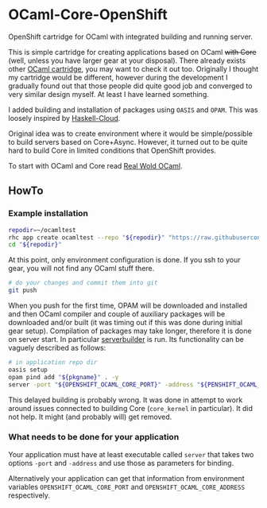 OCaml-Core-OpenShift
====================

OpenShift cartridge for OCaml with integrated building and running server.

This is simple cartridge for creating applications based on OCaml <del>with Core</del>
(well, unless you have larger gear at your disposal).
There already exists other [OCaml cartridge](https://bitbucket.org/jpathy/ocaml-openshift),
you may want to check it out too. Originally I thought my cartridge would be different,
however during the development I gradually found out that those people did quite good
job and converged to very similar design myself. At least I have learned something.

I added building and installation of packages using `OASIS` and `OPAM`. This was loosely
inspired by [Haskell-Cloud](https://github.com/accursoft/Haskell-Cloud).

Original idea was to create environment where it would be simple/possible
to build servers based on Core+Async. However, it turned out to be quite
hard to build Core in limited conditions that OpenShift provides.

To start with OCaml and Core read [Real Wold OCaml](https://realworldocaml.org/).

HowTo
-----

### Example installation

~~~~ .bash
repodir=~/ocamltest
rhc app create ocamltest --repo "${repodir}" "https://raw.githubusercontent.com/xkollar/ocaml-core-openshift/master/metadata/manifest.yml"
cd "${repodir}"
~~~~

At this point, only environment configuration is done. If you ssh to
your gear, you will not find any OCaml stuff there.

~~~~ .bash
# do your changes and commit them into git
git push
~~~~

When you push for the first time, OPAM will be downloaded and
installed and then OCaml compiler and couple of auxiliary
packages will be downloaded and/or built (it was timing out if
this was done during initial gear setup). Compilation of packages
may take longer, therefore it is done on server start. In particular
[serverbuilder](https://github.com/xkollar/ocaml-core-openshift/blob/master/usr/src/serverbuilder/build_and_run_server.ml)
is run. Its functionality can be vaguely described as follows:

~~~~ .bash
# in application repo dir
oasis setup
opam pind add "${pkgname}" . -y
server -port "${OPENSHIFT_OCAML_CORE_PORT}" -address "${PENSHIFT_OCAML_CORE_ADDRESS}"
~~~~

This delayed building is probably wrong. It was done in attempt to work
around issues connected to building Core (`core_kernel` in particular).
It did not help. It might (and probably will) get removed.

### What needs to be done for your application

Your application must have at least executable called `server` that
takes two options `-port` and `-address` and use those as parameters
for binding.

Alternatively your application can get that information from environment
variables `OPENSHIFT_OCAML_CORE_PORT` and `OPENSHIFT_OCAML_CORE_ADDRESS`
respectively.
